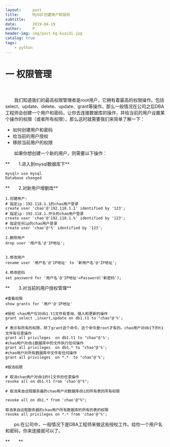 ```yaml
---
layout:     post
title:      MySQl创建用户和授权
subtitle:   
date:       2019-04-19
author:     P
header-img: img/post-bg-kuaidi.jpg
catalog: true
tags:
    - python
---
```

# 一 权限管理

　　

　　我们知道我们的最高权限管理者是root用户，它拥有着最高的权限操作。包括select、update、delete、update、grant等操作。那么一般情况在公司之后DBA工程师会创建一个用户和密码，让你去连接数据库的操作，并给当前的用户设置某个操作的权限（或者所有权限）。那么这时就需要我们来简单了解一下：

- 如何创建用户和密码
- 给当前的用户授权
- 移除当前用户的权限

　　如果你想创建一个新的用户，则需要以下操作：

**　　1.进入到mysql数据库下**

```
mysql> use mysql
Database changed
```

**　　2.对新用户增删改**

```
1.创建用户:
# 指定ip：192.118.1.1的chao用户登录
create user 'chao'@'192.118.1.1' identified by '123';
# 指定ip：192.118.1.开头的chao用户登录
create user 'chao'@'192.118.1.%' identified by '123';
# 指定任何ip的chao用户登录
create user 'chao'@'%' identified by '123';

2.删除用户
drop user '用户名'@'IP地址';


3.修改用户
rename user '用户名'@'IP地址' to '新用户名'@'IP地址';

4.修改密码
set password for '用户名'@'IP地址'=Password('新密码');
```

**　　3.对当前的用户授权管理**

```
#查看权限
show grants for '用户'@'IP地址'

#授权 chao用户仅对db1.t1文件有查询、插入和更新的操作
grant select ,insert,update on db1.t1 to "chao"@'%';

# 表示有所有的权限，除了grant这个命令，这个命令是root才有的。chao用户对db1下的t1文件有任意操作
grant all privileges  on db1.t1 to "chao"@'%';
#chao用户对db1数据库中的文件执行任何操作
grant all privileges  on db1.* to "chao"@'%';
#chao用户对所有数据库中文件有任何操作
grant all privileges  on *.*  to "chao"@'%';
 
#取消权限
 
# 取消chao用户对db1的t1文件的任意操作
revoke all on db1.t1 from 'chao'@"%";  

# 取消来自远程服务器的chao用户对数据库db1的所有表的所有权限

revoke all on db1.* from 'chao'@"%";  

取消来自远程服务器的chao用户所有数据库的所有的表的权限
revoke all privileges on *.* from 'chao'@'%';
```

　　ps:在公司中，一般情况下是DBA工程师来做这些授权工作。给你一个用户名和密码，你来连接就可以了。

**　　**
